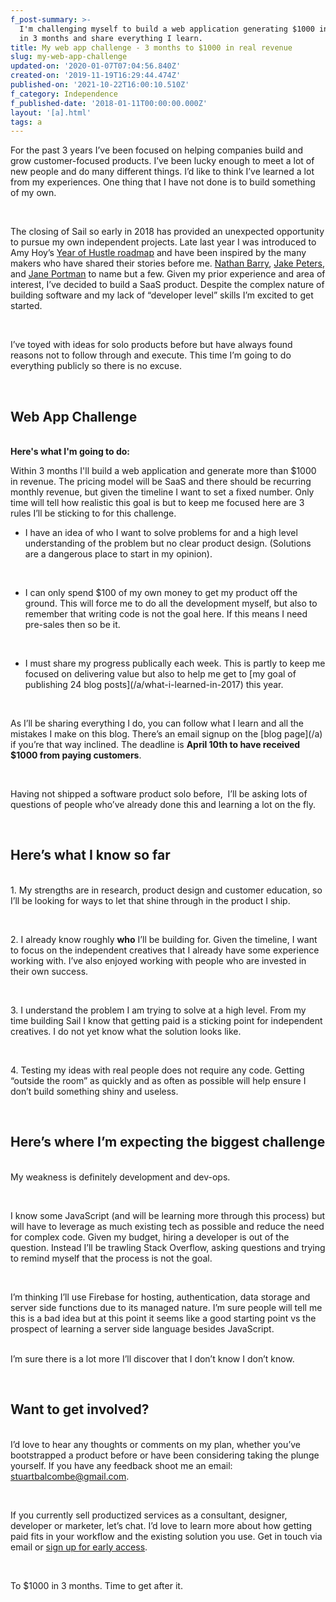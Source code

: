 ```yaml
---
f_post-summary: >-
  I'm challenging myself to build a web application generating $1000 in revenue
  in 3 months and share everything I learn.
title: My web app challenge - 3 months to $1000 in real revenue
slug: my-web-app-challenge
updated-on: '2020-01-07T07:04:56.840Z'
created-on: '2019-11-19T16:29:44.474Z'
published-on: '2021-10-22T16:00:10.510Z'
f_category: Independence
f_published-date: '2018-01-11T00:00:00.000Z'
layout: '[a].html'
tags: a
---
```


For the past 3 years I’ve been focused on helping companies build and grow customer-focused products. I’ve been lucky enough to meet a lot of new people and do many different things. I’d like to think I’ve learned a lot from my experiences. One thing that I have not done is to build something of my own.

‍

The closing of Sail so early in 2018 has provided an unexpected opportunity to pursue my own independent projects. Late last year I was introduced to Amy Hoy’s [Year of Hustle roadmap](https://stackingthebricks.com/year-of-hustle/) and have been inspired by the many makers who have shared their stories before me. [Nathan Barry](http://nathanbarry.com/), [Jake Peters](https://www.helpdocs.io/), and [Jane Portman](https://uibreakfast.com/) to name but a few. Given my prior experience and area of interest, I’ve decided to build a SaaS product. Despite the complex nature of building software and my lack of “developer level” skills I’m excited to get started.

‍

I’ve toyed with ideas for solo products before but have always found reasons not to follow through and execute. This time I’m going to do everything publicly so there is no excuse.

‍

Web App Challenge
-----------------

‍  
**Here's what I'm going to do:**

Within 3 months I'll build a web application and generate more than $1000 in revenue. The pricing model will be SaaS and there should be recurring monthly revenue, but given the timeline I want to set a fixed number. Only time will tell how realistic this goal is but to keep me focused here are 3 rules I’ll be sticking to for this challenge.

*   I have an idea of who I want to solve problems for and a high level understanding of the problem but no clear product design. (Solutions are a dangerous place to start in my opinion).

‍

*   I can only spend $100 of my own money to get my product off the ground. This will force me to do all the development myself, but also to remember that writing code is not the goal here. If this means I need pre-sales then so be it.

‍

*   I must share my progress publically each week. This is partly to keep me focused on delivering value but also to help me get to \[my goal of publishing 24 blog posts\](/a/what-i-learned-in-2017) this year.

‍

As I’ll be sharing everything I do, you can follow what I learn and all the mistakes I make on this blog. There’s an email signup on the \[blog page\](/a) if you’re that way inclined. The deadline is **April 10th to have received $1000 from paying customers**.

‍

Having not shipped a software product solo before,  I’ll be asking lots of questions of people who’ve already done this and learning a lot on the fly.

‍

Here’s what I know so far
-------------------------

‍  
1\. My strengths are in research, product design and customer education, so I’ll be looking for ways to let that shine through in the product I ship.

‍

2\. I already know roughly **who** I’ll be building for. Given the timeline, I want to focus on the independent creatives that I already have some experience working with. I’ve also enjoyed working with people who are invested in their own success.

‍

3\. I understand the problem I am trying to solve at a high level. From my time building Sail I know that getting paid is a sticking point for independent creatives. I do not yet know what the solution looks like.

‍

4\. Testing my ideas with real people does not require any code. Getting “outside the room” as quickly and as often as possible will help ensure I don’t build something shiny and useless.

‍

  
Here’s where I’m expecting the biggest challenge
---------------------------------------------------

‍  
My weakness is definitely development and dev-ops.

‍

I know some JavaScript (and will be learning more through this process) but will have to leverage as much existing tech as possible and reduce the need for complex code. Given my budget, hiring a developer is out of the question. Instead I’ll be trawling Stack Overflow, asking questions and trying to remind myself that the process is not the goal.

‍

I’m thinking I’ll use Firebase for hosting, authentication, data storage and server side functions due to its managed nature. I’m sure people will tell me this is a bad idea but at this point it seems like a good starting point vs the prospect of learning a server side language besides JavaScript.

‍  
I’m sure there is a lot more I’ll discover that I don’t know I don’t know.

‍

Want to get involved?
---------------------

‍  
I’d love to hear any thoughts or comments on my plan, whether you’ve bootstrapped a product before or have been considering taking the plunge yourself. If you have any feedback shoot me an email: stuartbalcombe@gmail.com.

‍

If you currently sell productized services as a consultant, designer, developer or marketer, let’s chat. I’d love to learn more about how getting paid fits in your workflow and the existing solution you use. Get in touch via email or [sign up for early access](https://www.paymentlink.me).

‍

To $1000 in 3 months. Time to get after it.

‍
